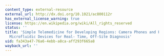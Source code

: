 ```yaml
---
content_type: external-resource
external_url: http://dx.doi.org/10.1021/ac800112r
has_external_license_warning: true
license: https://en.wikipedia.org/wiki/All_rights_reserved
status: ''
title: 'Simple Telemedicine for Developing Regions: Camera Phones and Paper-Based
  Microfluidic Devices for Real- Time, Off-Site Diagnosis'
uid: fa343a47-76a6-4ebb-a8ca-aff293f665a8
wayback_url: ''
---
```

